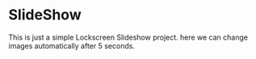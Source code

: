 # SlideShow
This is just a simple Lockscreen Slideshow project. 
here we can change images automatically after 5 seconds. 
